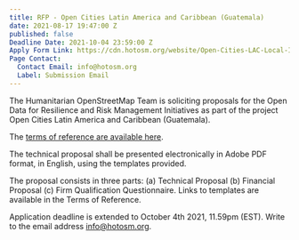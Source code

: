 ```yaml
---
title: RFP - Open Cities Latin America and Caribbean (Guatemala)
date: 2021-08-17 19:47:00 Z
published: false
Deadline Date: 2021-10-04 23:59:00 Z
Apply Form Link: https://cdn.hotosm.org/website/Open-Cities-LAC-Local-Implementation-TOR_Guatemala-Updated.pdf
Page Contact:
  Contact Email: info@hotosm.org
  Label: Submission Email
---
```


The Humanitarian OpenStreetMap Team is soliciting proposals for the Open Data for Resilience and Risk Management Initiatives as part of the project Open Cities Latin America and Caribbean (Guatemala).

The [terms of reference are available here](https://cdn.hotosm.org/website/Open-Cities-LAC-Local-Implementation-TOR_Guatemala-Updated.pdf).

The technical proposal shall be presented electronically in Adobe PDF format, in English, using the templates provided.

The proposal consists in three parts: (a) Technical Proposal (b) Financial Proposal (c) Firm Qualification Questionnaire. Links to templates are available in the Terms of Reference.

Application deadline is extended to October 4th 2021, 11.59pm (EST). Write to the email address info@hotosm.org.